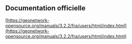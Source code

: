 ## Documentation officielle

[https://geonetwork-opensource.org/manuals/3.2.2/fra/users/html/index.html](https://geonetwork-opensource.org/manuals/3.2.2/fra/users/html/index.html)



